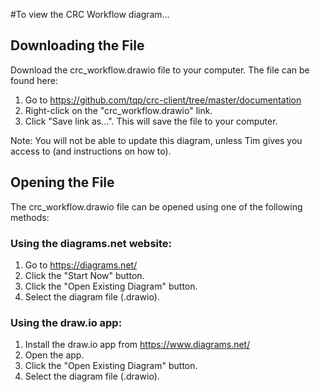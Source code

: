 #To view the CRC Workflow diagram...

## Downloading the File
Download the crc_workflow.drawio file to your computer. The file can be found here:
1. Go to https://github.com/tqp/crc-client/tree/master/documentation
2. Right-click on the "crc_workflow.drawio" link.
3. Click "Save link as...". This will save the file to your computer. 
   
Note: You will not be able to update this diagram, unless Tim gives you access to (and instructions on how to).

## Opening the File
The crc_workflow.drawio file can be opened using one of the following methods:

### Using the diagrams.net website:
1. Go to https://diagrams.net/
2. Click the "Start Now" button.
3. Click the "Open Existing Diagram" button.
4. Select the diagram file (.drawio).

### Using the draw.io app:
1. Install the draw.io app from https://www.diagrams.net/
2. Open the app.
3. Click the "Open Existing Diagram" button.
4. Select the diagram file (.drawio).

